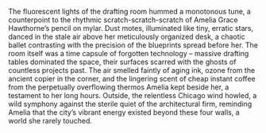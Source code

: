 The fluorescent lights of the drafting room hummed a monotonous tune, a counterpoint to the rhythmic scratch-scratch-scratch of Amelia Grace Hawthorne’s pencil on mylar.  Dust motes, illuminated like tiny, erratic stars, danced in the stale air above her meticulously organized desk, a chaotic ballet contrasting with the precision of the blueprints spread before her.  The room itself was a time capsule of forgotten technology – massive drafting tables dominated the space, their surfaces scarred with the ghosts of countless projects past.  The air smelled faintly of aging ink, ozone from the ancient copier in the corner, and the lingering scent of cheap instant coffee from the perpetually overflowing thermos Amelia kept beside her, a testament to her long hours. Outside, the relentless Chicago wind howled, a wild symphony against the sterile quiet of the architectural firm, reminding Amelia that the city’s vibrant energy existed beyond these four walls, a world she rarely touched.
